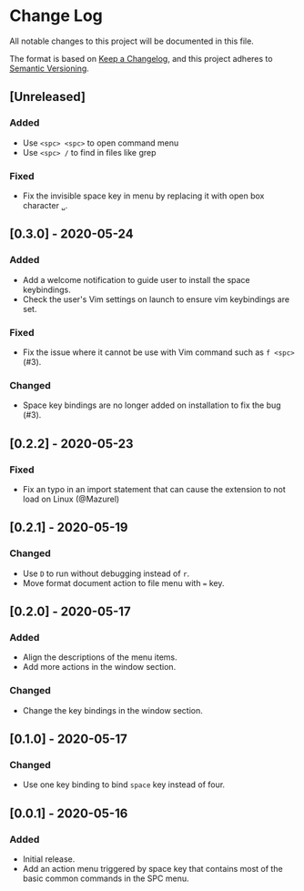 # Change Log

All notable changes to this project will be documented in this file.

The format is based on [Keep a Changelog](https://keepachangelog.com/en/1.0.0/),
and this project adheres to [Semantic Versioning](https://semver.org/spec/v2.0.0.html).

## [Unreleased]
### Added
- Use `<spc> <spc>` to open command menu
- Use `<spc> /` to find in files like grep

### Fixed
- Fix the invisible space key in menu by replacing it with open box character `␣`.

## [0.3.0] - 2020-05-24
### Added
- Add a welcome notification to guide user to install the space keybindings.
- Check the user's Vim settings on launch to ensure vim keybindings are set.

### Fixed
- Fix the issue where it cannot be use with Vim command such as `f <spc>` (#3).

### Changed
- Space key bindings are no longer added on installation to fix the bug (#3).


## [0.2.2] - 2020-05-23
### Fixed
- Fix an typo in an import statement that can cause the extension to not load on Linux (@Mazurel)

## [0.2.1] - 2020-05-19
### Changed
- Use `D` to run without debugging instead of `r`.
- Move format document action to file menu with `=` key.

## [0.2.0] - 2020-05-17
### Added
- Align the descriptions of the menu items.
- Add more actions in the window section.
### Changed
- Change the key bindings in the window section.

## [0.1.0] - 2020-05-17
### Changed
- Use one key binding to bind `space` key instead of four.

## [0.0.1] - 2020-05-16
### Added
- Initial release.
- Add an action menu triggered by space key that contains most of the basic common commands in the SPC menu.